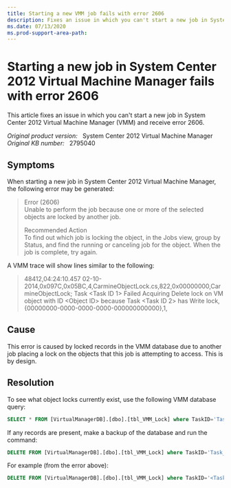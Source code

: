 ```yaml
---
title: Starting a new VMM job fails with error 2606
description: Fixes an issue in which you can't start a new job in System Center 2012 Virtual Machine Manager (VMM) and receive error 2606.
ms.date: 07/13/2020
ms.prod-support-area-path:
---
```

# Starting a new job in System Center 2012 Virtual Machine Manager fails with error 2606

This article fixes an issue in which you can't start a new job in System Center 2012 Virtual Machine Manager (VMM) and receive error 2606.

_Original product version:_ &nbsp; System Center 2012 Virtual Machine Manager  
_Original KB number:_ &nbsp; 2795040

## Symptoms

When starting a new job in System Center 2012 Virtual Machine Manager, the following error may be generated:

> Error (2606)  
> Unable to perform the job because one or more of the selected objects are locked by another job.
>
> Recommended Action  
> To find out which job is locking the object, in the Jobs view, group by Status, and find the running or canceling job for the object. When the job is complete, try again.

A VMM trace will show lines similar to the following:

> 48412,04:24:10.457 02-10-2014,0x097C,0x05BC,4,CarmineObjectLock.cs,822,0x00000000,CarmineObjectLock; Task \<Task ID 1> Failed Acquiring Delete lock on VM object with ID \<Object ID> because Task \<Task ID 2> has Write lock,{00000000-0000-0000-0000-000000000000},1,

## Cause

This error is caused by locked records in the VMM database due to another job placing a lock on the objects that this job is attempting to access. This is by design.

## Resolution

To see what object locks currently exist, use the following VMM database query:

```sql
SELECT * FROM [VirtualManagerDB].[dbo].[tbl_VMM_Lock] where TaskID='Task_GUID'
```

If any records are present, make a backup of the database and run the command:

```sql
DELETE FROM [VirtualManagerDB].[dbo].[tbl_VMM_Lock] where TaskID='Task_GUID'
```

For example (from the error above):

```sql
DELETE FROM [VirtualManagerDB].[dbo].[tbl_VMM_Lock] where TaskID='<Task ID 2>'
```
